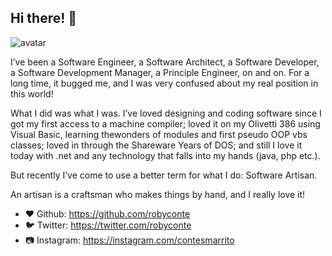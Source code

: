 ## Hi there! 👋

<img class="avatar" src='https://media.licdn.com/dms/image/D4D03AQF0U07i_LWEkQ/profile-displayphoto-shrink_800_800/0/1673611386419?e=1678924800&v=beta&t=ggHfNxnMddkhXlfEdeG6ovaEC3btaI1l-rpZDWIsDUk' alt="avatar">

I’ve been a Software Engineer, a Software Architect, a Software Developer, a Software Development Manager, a Principle Engineer, on and on. For a long time, it bugged me, and I was very confused about my real position in this world!

What I did was what I was. I’ve loved designing and coding software since I got my first access to a machine compiler; loved it on my Olivetti 386 using Visual Basic, learning thewonders of modules and first pseudo OOP vbs classes; loved in through the Shareware Years of DOS; and still I love it today with .net and any technology that falls into my hands (java, php etc.).

But recently I’ve come to use a better term for what I do: Software Artisan.

An artisan is a craftsman who makes things by hand, and I really love it!

- ❤️ Github: https://github.com/robyconte
- 🐦 Twitter: https://twitter.com/robyconte
- 📷 Instagram: https://instagram.com/contesmarrito
